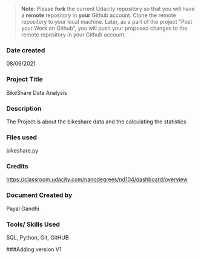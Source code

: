 >**Note**: Please **fork** the current Udacity repository so that you will have a **remote** repository in **your** Github account. Clone the remote repository to your local machine. Later, as a part of the project "Post your Work on Github", you will push your proposed changes to the remote repository in your Github account.

### Date created
08/06/2021

### Project Title
BikeShare Data Analysis

### Description
The Project is about the bikeshare data and the calculating the statistics

### Files used
bikeshare.py

### Credits
https://classroom.udacity.com/nanodegrees/nd104/dashboard/overview

### Document Created by
Payal Gandhi

### Tools/ Skills Used
SQL, Python, Git, GitHUB

###Adding version
V1